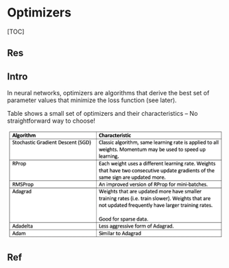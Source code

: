 # Optimizers

[TOC]



## Res


## Intro
In neural networks, optimizers are algorithms that derive the best set of parameter values that minimize the loss function (see later).

Table shows a small set of optimizers and their characteristics – No straightforward way to choose!

![](../../../../../../../../../Assets/Pics/Screenshot%202023-05-14%20at%205.14.36%20PM.png)



## Ref

